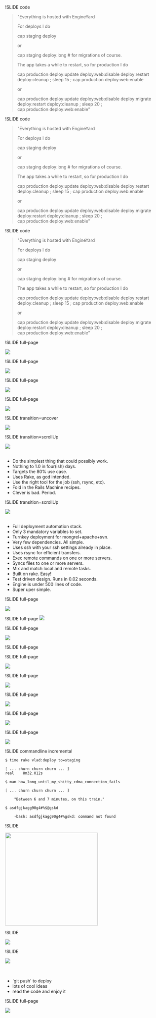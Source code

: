 
!SLIDE code

<div class="larger">
<blockquote>
"Everything is hosted with EngineYard

For deploys I do

cap staging deploy

or

cap staging deploy:long # for migrations of course.

The app takes a while to restart, so for production I do

cap production deploy:update deploy:web:disable deploy:restart \
  deploy:cleanup ; sleep 15 ; cap production deploy:web:enable

or

cap production deploy:update deploy:web:disable deploy:migrate \
  deploy:restart deploy:cleanup ; sleep 20 ; \
  cap production deploy:web:enable"
</blockquote>
</div>


!SLIDE code

<div class="larger">
<blockquote>
"Everything is hosted with EngineYard

For deploys I do

cap staging deploy

or

<span class="highlight">cap staging deploy:long # for migrations of course.</span>

The app takes a while to restart, so for production I do

cap production deploy:update deploy:web:disable deploy:restart \
  deploy:cleanup ; sleep 15 ; cap production deploy:web:enable

or

cap production deploy:update deploy:web:disable deploy:migrate \
  deploy:restart deploy:cleanup ; sleep 20 ; \
  cap production deploy:web:enable"
</blockquote>
</div>

!SLIDE code

<div class="larger">
<blockquote>
"Everything is hosted with EngineYard

For deploys I do

cap staging deploy

or

cap staging deploy:long # for migrations of course.

The app takes a while to restart, so for production I do

cap production deploy:update deploy:web:disable deploy:restart \
  deploy:cleanup ; <span class="highlight">sleep 15</span> ; cap production deploy:web:enable

or

cap production deploy:update deploy:web:disable deploy:migrate \
  deploy:restart deploy:cleanup ; <span class="highlight">sleep 20</span> ; \
  cap production deploy:web:enable"
</blockquote>
</div>

!SLIDE full-page

<img src="wtf_dude-1.png"/>

!SLIDE full-page

<img src="cap-shot.png"/>

!SLIDE full-page

<img src="cap-staging.png"/>

!SLIDE full-page

<img src="pizzeria.jpg"/>

!SLIDE transition=uncover

<img src="vlad-1.png"/>

!SLIDE transition=scrollUp

<img src="vlad-1.png"/>

<br/>
<br/>

* Do the simplest thing that could possibly work.
* Nothing to 1.0 in four(ish) days.
* Targets the 80% use case.
* Uses Rake, as god intended.
* Use the right tool for the job (ssh, rsync, etc).
* Fold in the Rails Machine recipes.
* Clever is bad. Period.

!SLIDE transition=scrollUp

<img src="vlad-1.png"/>

<br/>
<br/>

* Full deployment automation stack.
* Only 3 mandatory variables to set.
* Turnkey deployment for mongrel+apache+svn.
* Very few dependencies. All simple.
* Uses ssh with your ssh settings already in place.
* Uses rsync for efficient transfers.
* Exec remote commands on one or more servers.
* Syncs files to one or more servers.
* Mix and match local and remote tasks.
* Built on rake. Easy!
* Test driven design. Runs in 0.02 seconds.
* Engine is under 500 lines of code.
* Super uper simple.

!SLIDE full-page

<img src="vlad-2.png">

!SLIDE full-page
<img src="we_used_vlad.png">


!SLIDE full-page

<img src="good_ass_times.png">

!SLIDE full-page

!SLIDE full-page

<img src="himalaya.png">

!SLIDE full-page

<img src="baby.png">

!SLIDE full-page

<img src="hiya.png">

!SLIDE full-page

<img src="pathankot.png">

!SLIDE full-page

<img src="cheeta_fight.png">


!SLIDE commandline incremental

    $ time rake vlad:deploy to=staging

    [ ... churn churn churn ... ]
    real	8m32.012s

    $ man how_long_until_my_shitty_cdma_connection_fails

    [ ... churn churn churn ... ]

		"Between 6 and 7 minutes, on this train."

    $ asdfgjkagg90g4#%$@gskd
    
		-bash: asdfgjkagg90g4#%gskd: command not found


!SLIDE 

<img src="shit_bus.jpg" height="300">

!SLIDE 

<img src="problem.png">


!SLIDE 

<img src="git-deploy.png">

<br/>
<br/>
<br/>

<ul class="goodlist">
<li> 'git push' to deploy </li>
<li> lots of cool ideas </li>
<li>  read the code and enjoy it </li>
</ul>


!SLIDE full-page

<img src="github-article.png">

